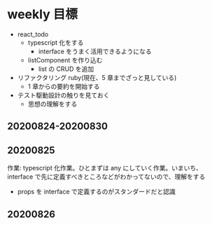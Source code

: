 # weekly 目標

- react_todo
  - typescript 化をする
    - interface をうまく活用できるようになる
  - listComponent を作り込む
    - list の CRUD を追加
- リファクタリング ruby(現在、5 章までざっと見している)
  - 1 章からの要約を開始する
- テスト駆動設計の触りを見ておく
  - 思想の理解をする

## 20200824-20200830

## 20200825

作業: typescript 化作業。ひとまずは any にしていく作業。いまいち、interface で先に定義すべきところなどがわかってないので、理解をする

- props を interface で定義するのがスタンダードだと認識

## 20200826
